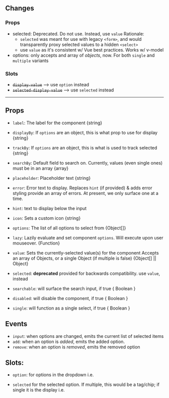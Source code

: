 ## Changes

### Props
* selected:
  Deprecated. Do not use. Instead, use `value`
  Rationale:
    - `selected` was meant for use with legacy `<form>`, and would transparently proxy selected values to a hidden `<select>`
    - use `value` as it's consistent w/ Vue best practices. Works w/ v-model
* options: only accepts and array of _objects_, now. For both `single` and `multiple` variants

### Slots
* ~~`display-value`~~ --> use `option` instead
* ~~`selected-display-value`~~ --> use `selected` instead

---

## Props

* `label`: The label for the component {string}

* `displayBy`: If `options` are an object, this is what prop to use for display {string}

* `trackBy`: If `options` are an object, this is what is used to track selected {string}

* `searchBy`: Default field to search on. Currently, values (even single ones) must be in an array {array}

* `placeholder`: Placeholder text {string}

* `error`: Error text to display. Replaces `hint` (if provided) & adds error styling provide an array of errors. At present, we only surface one at a time.

* `hint`: text to display below the input

* `icon`: Sets a custom icon {string}


* `options`: The list of all options to select from {Object[]}

* `lazy`: Lazily evaluate and set component `options`. Will execute upon user mouseover. {Function}

* `value`: Sets the currently-selected value(s) for the component Accepts an array of Objects, or a single Object (if multiple is false) {Object[] || Object}

* `selected`: **deprecated** provided for backwards compatibility. use `value`, instead

* `searchable`: will surface the search input, if true { Boolean }
* `disabled`: will disable the component, if true { Boolean }
* `single`: will function as a single select, if true { Boolean }


## Events
* `input`: when options are changed, emits the current list of selected items
* `add`: when an option is _added_, emits the added option.
* `remove`: when an option is _removed_, emits the removed option
  <!-- - open: when the g-select is opened -->
  <!-- - close: when the g-select is closed -->

## Slots:

* `option`: for options in the dropdown
  i.e. <slot name="option">

* `selected` for the selected option. If multiple, this would be a tag/chip; if single it is the display
 i.e. <slot name="selected">


